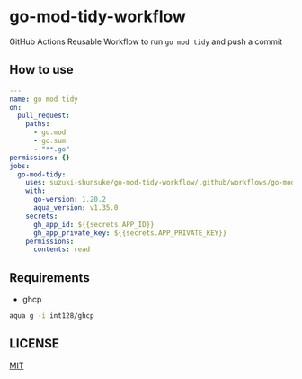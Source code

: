 # go-mod-tidy-workflow

GitHub Actions Reusable Workflow to run `go mod tidy` and push a commit

## How to use

```yaml
---
name: go mod tidy
on:
  pull_request:
    paths:
      - go.mod
      - go.sum
      - "**.go"
permissions: {}
jobs:
  go-mod-tidy:
    uses: suzuki-shunsuke/go-mod-tidy-workflow/.github/workflows/go-mod-tidy.yaml@main
    with:
      go-version: 1.20.2
      aqua_version: v1.35.0
    secrets:
      gh_app_id: ${{secrets.APP_ID}}
      gh_app_private_key: ${{secrets.APP_PRIVATE_KEY}}
    permissions:
      contents: read
```

## Requirements

- ghcp

```sh
aqua g -i int128/ghcp
```

## LICENSE

[MIT](LICENSE)
